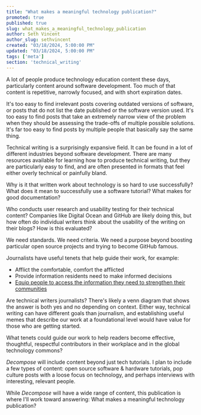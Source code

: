 ```yaml
---
title: "What makes a meaningful technology publication?"
promoted: true
published: true
slug: what_makes_a_meaningful_technology_publication
author: Seth Vincent
author_slug: sethvincent
created: "03/18/2024, 5:00:00 PM"
updated: "03/18/2024, 5:00:00 PM"
tags: ['meta']
section: 'technical_writing'
---
```


A lot of people produce technology education content these days, particularly content around software development. Too much of that content is repetitive, narrowly focused, and with short expiration dates.

It's too easy to find irrelevant posts covering outdated versions of software, or posts that do not list the date published or the software version used. It's too easy to find posts that take an extremely narrow view of the problem when they should be assessing the trade-offs of multiple possible solutions.
It's far too easy to find posts by multiple people that basically say the same thing.

Technical writing is a surprisingly expansive field. It can be found in a lot of different industries beyond software development. There are many resources available for learning how to produce technical writing, but they are particularly easy to find, and are often presented in formats that feel either overly technical or painfully bland.

Why is it that written work about technology is so hard to use successfully? What does it mean to successfully use a software tutorial? What makes for good documentation?

Who conducts user research and usability testing for their technical content? Companies like Digital Ocean and GitHub are likely doing this, but how often do individual writers think about the usability of the writing on their blogs? How is this evaluated?

We need standards. We need criteria. We need a purpose beyond boosting particular open source projects and trying to become GitHub famous.

Journalists have useful tenets that help guide their work, for example:
- Afflict the comfortable, comfort the afflicted
- Provide information residents need to make informed decisions
- [Equip people to access the information they need to strengthen their communities](https://medium.com/city-bureau/dont-just-engage-equip-7dfc9fe0d3b)

Are technical writers journalists? There's likely a venn diagram that shows the answer is both yes and no depending on context. Either way, technical writing can have different goals than journalism, and establishing useful memes that describe our work at a foundational level would have value for those who are getting started.

What tenets could guide our work to help readers become effective, thoughtful, respectful contributors in their workplace and in the global technology commons?

_Decompose_ will include content beyond just tech tutorials. I plan to include a few types of content: open source software & hardware tutorials, pop culture posts with a loose focus on technology, and perhaps interviews with interesting, relevant people.

While _Decompose_ will have a wide range of content, this publication is where I'll work toward answering: What makes a meaningful technology publication?
